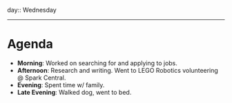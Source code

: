day:: Wednesday

---

# Agenda

- **Morning**: Worked on searching for and applying to jobs.
- **Afternoon**: Research and writing. Went to LEGO Robotics volunteering @ Spark Central.
- **Evening**: Spent time w/ family.
- **Late Evening**: Walked dog, went to bed. 
